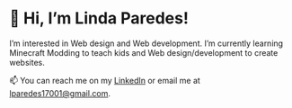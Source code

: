 # 👋 Hi, I’m Linda Paredes!

I’m interested in Web design and Web development. I’m currently learning Minecraft Modding to teach kids and Web design/development to create websites.

📫 You can reach me on my [LinkedIn](https://www.linkedin.com/in/linda-paredes-68739915b/) or email me at lparedes17001@gmail.com.

